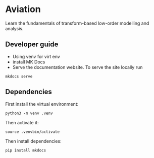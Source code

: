 # Aviation
Learn the fundamentals of transform-based low-order modelling and analysis.

## Developer guide
- Using venv for virt env
- install MK Docs
- Serve the documentation website. To serve the site locally run 
```
mkdocs serve
```

## Dependencies
First install the virtual environment:
```
python3 -m venv .venv
```
Then activate it:
```
source .venvbin/activate
```
Then install dependencies:
```
pip install mkdocs
```